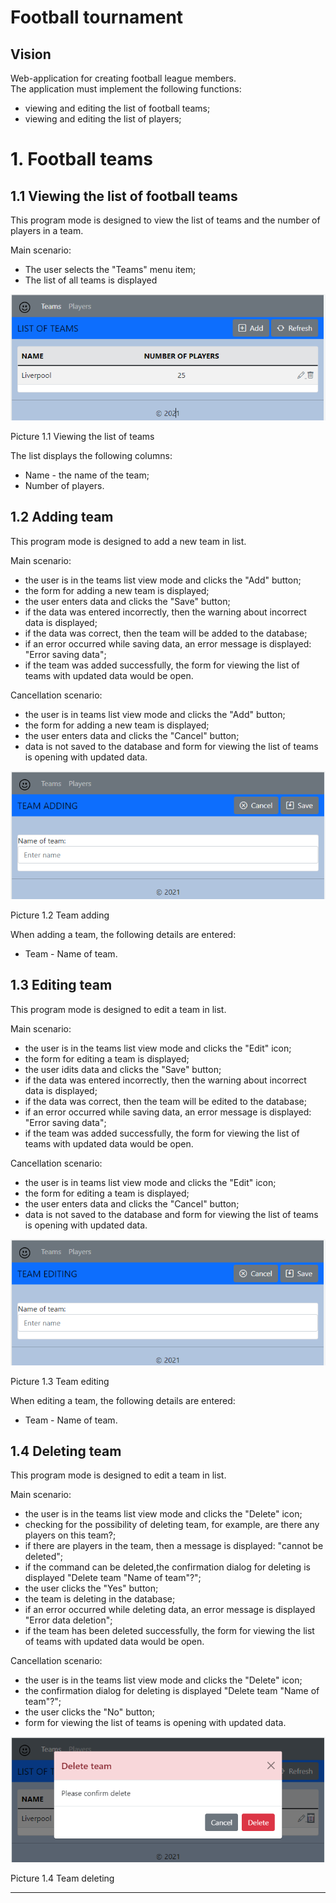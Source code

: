 # Football tournament

## Vision
Web-application for creating football league members.<br />
The application must implement the following functions:
* viewing and editing the list of football teams;
* viewing and editing the list of players;

# 1. Football teams
## 1.1 Viewing the list of football teams
This program mode is designed to view the list of teams and the number of players in a team.

Main scenario:
* The user selects the "Teams" menu item;
* The list of all teams is displayed<br />


![Picture 1.1](https://github.com/Brest-Java-Course-2021-2/Vadzim-Zavadski/blob/main/documentation/pictures/1.png)

Picture 1.1 Viewing the list of teams

The list displays the following columns:
* Name - the name of the team; 
* Number of players.

## 1.2 Adding team
This program mode is designed to add a new team in list.

  Main scenario:
  * the user is in the teams list view mode and clicks the "Add" button;
  * the form for adding a new team is displayed;
  * the user enters data and clicks the "Save" button;
  * if the data was entered incorrectly, then the warning about incorrect data is displayed;
  * if the data was correct, then the team will be added to the database;
  * if an error occurred while saving data, an error message is displayed: "Error saving data";
  * if the team was added successfully, the form for viewing the list of teams with updated data would be open. 

Cancellation scenario:
  * the user is in teams list view mode and clicks the "Add" button;
  * the form for adding a new team is displayed;
  * the user enters data and clicks the "Cancel" button;
  * data is not saved to the database and form for viewing the list of teams is opening with updated data.<br />
 
![Picture 1.2](https://github.com/Brest-Java-Course-2021-2/Vadzim-Zavadski/blob/main/documentation/pictures/2.png)

Picture 1.2 Team adding

When adding a team, the following details are entered:
  * Team - Name of team.
## 1.3 Editing team
This program mode is designed to edit a team in list.

  Main scenario:
  * the user is in the teams list view mode and clicks the "Edit" icon;
  * the form for editing a team is displayed;
  * the user idits data and clicks the "Save" button;
  * if the data was entered incorrectly, then the warning about incorrect data is displayed;
  * if the data was correct, then the team will be edited to the database;
  * if an error occurred while saving data, an error message is displayed: "Error saving data";
  * if the team was added successfully, the form for viewing the list of teams with updated data would be open. 

Cancellation scenario:
  * the user is in teams list view mode and clicks the "Edit" icon;
  * the form for editing a team is displayed;
  * the user enters data and clicks the "Cancel" button;
  * data is not saved to the database and form for viewing the list of teams is opening with updated data.<br />
 
![Picture 1.3](https://github.com/Brest-Java-Course-2021-2/Vadzim-Zavadski/blob/main/documentation/pictures/3.png)

Picture 1.3 Team editing

When editing a team, the following details are entered:
  * Team - Name of team.

## 1.4 Deleting team
This program mode is designed to edit a team in list.

  Main scenario:
  * the user is in the teams list view mode and clicks the "Delete" icon;
  * checking for the possibility of deleting team, for example, are there any players on this team?;
  * if there are players in the team, then a message is displayed: "cannot be deleted";
  * if the command can be deleted,the confirmation dialog for deleting is displayed "Delete team "Name of team"?";
  * the user clicks the "Yes" button;
  * the team is deleting in the database;
  * if an error occurred while deleting data, an error message is displayed "Error data deletion";
  * if the team has been deleted successfully, the form for viewing the list of teams with updated data would be open.

Cancellation scenario:
  * the user is in the teams list view mode and clicks the "Delete" icon;
  * the confirmation dialog for deleting is displayed "Delete team "Name of team"?";
  * the user clicks the "No" button;
  * form for viewing the list of teams is opening with updated data.<br />
 
![Picture 1.4](https://github.com/Brest-Java-Course-2021-2/Vadzim-Zavadski/blob/main/documentation/pictures/4.png)

Picture 1.4 Team deleting

***


